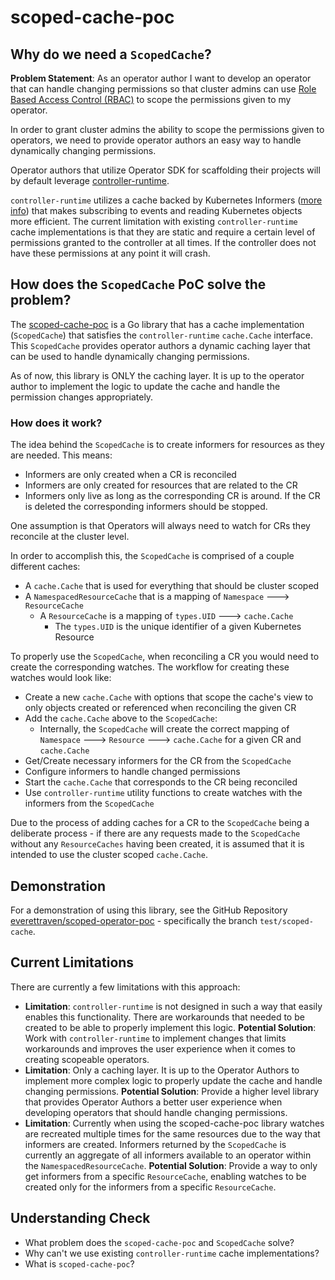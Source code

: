 # scoped-cache-poc
## Why do we need a `ScopedCache`?

**Problem Statement**: As an operator author I want to develop an operator that can handle changing permissions so that cluster admins can use [Role Based Access Control (RBAC)](https://kubernetes.io/docs/reference/access-authn-authz/rbac/) to scope the permissions given to my operator.

In order to grant cluster admins the ability to scope the permissions given to operators, we need to provide operator authors an easy way to handle dynamically changing permissions. 

Operator authors that utilize Operator SDK for scaffolding their projects will by default leverage [controller-runtime](https://github.com/kubernetes-sigs/controller-runtime).

`controller-runtime` utilizes a cache backed by Kubernetes Informers ([more info](https://aly.arriqaaq.com/kubernetes-informers/)) that makes subscribing to events and reading Kubernetes objects more efficient. The current limitation with existing `controller-runtime` cache implementations is that they are static and require a certain level of permissions granted to the controller at all times. If the controller does not have these permissions at any point it will crash.

## How does the `ScopedCache` PoC solve the problem?

The [scoped-cache-poc](https://github.com/everettraven/scoped-cache-poc) is a Go library that has a cache implementation (`ScopedCache`) that satisfies the `controller-runtime` `cache.Cache` interface. This `ScopedCache` provides operator authors a dynamic caching layer that can be used to handle dynamically changing permissions.

As of now, this library is ONLY the caching layer. It is up to the operator author to implement the logic to update the cache and handle the permission changes appropriately.

### How does it work?
The idea behind the `ScopedCache` is to create informers for resources as they are needed. This means:
- Informers are only created when a CR is reconciled
- Informers are only created for resources that are related to the CR
- Informers only live as long as the corresponding CR is around. If the CR is deleted the corresponding informers should be stopped.

One assumption is that Operators will always need to watch for CRs they reconcile at the cluster level.

In order to accomplish this, the `ScopedCache` is comprised of a couple different caches:
- A `cache.Cache` that is used for everything that should be cluster scoped
- A `NamespacedResourceCache` that is a mapping of `Namespace` ---> `ResourceCache`
    - A `ResourceCache` is a mapping of `types.UID` ---> `cache.Cache`
        - The `types.UID` is the unique identifier of a given Kubernetes Resource

To properly use the `ScopedCache`, when reconciling a CR you would need to create the corresponding watches. The workflow for creating these watches would look like:
- Create a new `cache.Cache` with options that scope the cache's view to only objects created or referenced when reconciling the given CR
- Add the `cache.Cache` above to the `ScopedCache`:
    - Internally, the `ScopedCache` will create the correct mapping of `Namespace` ---> `Resource` ---> `cache.Cache` for a given CR and `cache.Cache`
- Get/Create necessary informers for the CR from the `ScopedCache`
- Configure informers to handle changed permissions
- Start the `cache.Cache` that corresponds to the CR being reconciled
- Use `controller-runtime` utility functions to create watches with the informers from the `ScopedCache`

Due to the process of adding caches for a CR to the `ScopedCache` being a deliberate process - if there are any requests made to the `ScopedCache` without any `ResourceCaches` having been created, it is assumed that it is intended to use the cluster scoped `cache.Cache`.

## Demonstration

For a demonstration of using this library, see the GitHub Repository [everettraven/scoped-operator-poc](https://github.com/everettraven/scoped-operator-poc/tree/test/scoped-cache) - specifically the branch `test/scoped-cache`.

## Current Limitations
There are currently a few limitations with this approach:
- **Limitation**: `controller-runtime` is not designed in such a way that easily enables this functionality. There are workarounds that needed to be created to be able to properly implement this logic.
    **Potential Solution**: Work with `controller-runtime` to implement changes that limits workarounds and improves the user experience when it comes to creating scopeable operators.
- **Limitation**: Only a caching layer. It is up to the Operator Authors to implement more complex logic to properly update the cache and handle changing permissions.
    **Potential Solution**: Provide a higher level library that provides Operator Authors a better user experience when developing operators that should handle changing permissions.
- **Limitation**: Currently when using the scoped-cache-poc library watches are recreated multiple times for the same resources due to the way that informers are created. Informers returned by the `ScopedCache` is currently an aggregate of all informers available to an operator within the `NamespacedResourceCache`.
    **Potential Solution**: Provide a way to only get informers from a specific `ResourceCache`, enabling watches to be created only for the informers from a specific `ResourceCache`.

## Understanding Check
- What problem does the `scoped-cache-poc` and `ScopedCache` solve?
- Why can't we use existing `controller-runtime` cache implementations?
- What is `scoped-cache-poc`?
